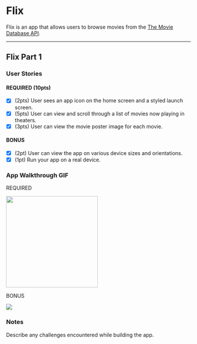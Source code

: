 # Flix

Flix is an app that allows users to browse movies from the [The Movie Database API](http://docs.themoviedb.apiary.io/#).

---

## Flix Part 1

### User Stories

#### REQUIRED (10pts)
- [X] (2pts) User sees an app icon on the home screen and a styled launch screen.
- [X] (5pts) User can view and scroll through a list of movies now playing in theaters.
- [X] (3pts) User can view the movie poster image for each movie.

#### BONUS
- [X] (2pt) User can view the app on various device sizes and orientations.
- [X] (1pt) Run your app on a real device.

### App Walkthrough GIF
REQUIRED

<img src="http://g.recordit.co/NCXRkbH5UA.gif" width=250><br>

BONUS

<img src="http://g.recordit.co/BscLFnS67k.gif" length=250><br>

### Notes
Describe any challenges encountered while building the app.
